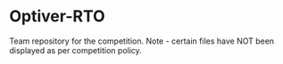 # Optiver-RTO
Team repository for the competition. Note - certain files have NOT been displayed as per competition policy.
